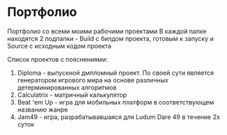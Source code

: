 # Портфолио
Портфолио со всеми моими рабочими проектами
В каждой папке находятся 2 подпапки - Build с билдом проекта, готовым к запуску и Source с исходным кодом проекта

Список проектов с пояснениями:
1. Diploma - выпускной дмпломный проект. По своей сути является генератором игрового мира на основе различных детерминированных алгоритмов
2. Calculatrix - матричный калькулятор
3. Beat 'em Up - игра для мобильных платформ в соответствующем названию жанре
4. Jam49 - игра, разрабатывавшаяся для Ludum Dare 49 в течение 2х суток
